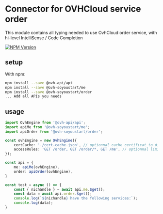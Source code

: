 # Connector for OVHCloud service order

This module contains all typing needed to use OvhCloud order service, with hi-level IntelliSense / Code Completion

[![NPM Version](https://img.shields.io/npm/v/@ovh-soyoustart/order.svg?style=flat)](https://www.npmjs.org/package/@ovh-soyoustart/order)

## setup

With npm:
````bash
npm install --save @ovh-api/api
npm install --save @ovh-soyoustart/me
npm install --save @ovh-soyoustart/order
... Add all APIs you needs
````

## usage

````typescript
import OvhEngine from '@ovh-api/api';
import apiMe from '@ovh-soyoustart/me';
import apiOrder from '@ovh-soyoustart/order';

const ovhEngine = new OvhEngine({ 
    certCache: './cert-cache.json', // optionnal cache certificat to disk
    accessRules: 'GET /order, GET /order/*, GET /me', // optionnal limit the requested privileges.
});

const api = {
    me: apiMe(ovhEngine),
    order: apiOrder(ovhEngine),
}

const test = async () => {
    const { nichandle } = await api.me.$get();
    const data = await api.order.$get();
    console.log(`${nichandle} have the following services:`);
    console.log(data);
}

````
